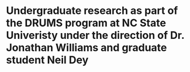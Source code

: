 
# Undergraduate research as part of the DRUMS program at NC State Univeristy under the direction of Dr. Jonathan Williams and graduate student Neil Dey
